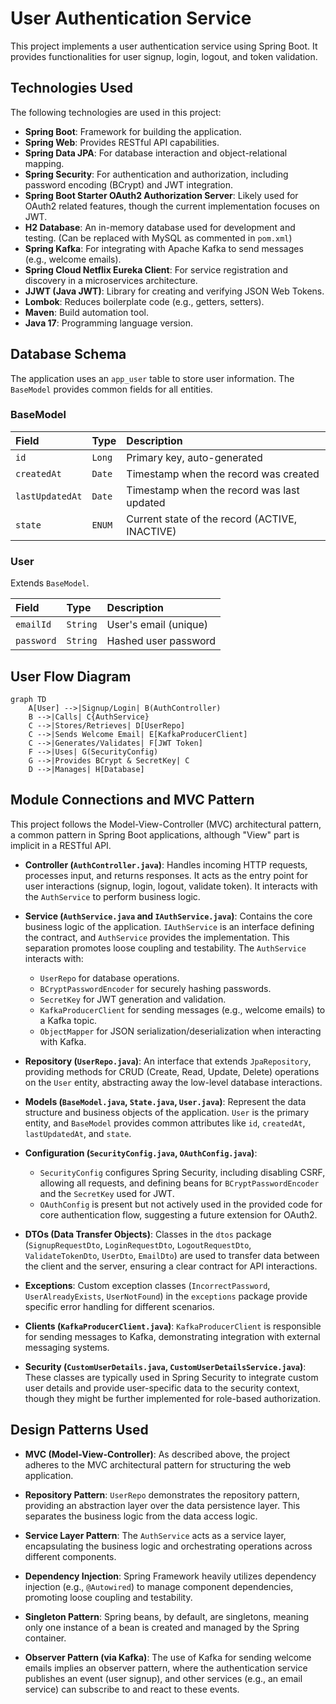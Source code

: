 # User Authentication Service

This project implements a user authentication service using Spring Boot. It provides functionalities for user signup, login, logout, and token validation.

## Technologies Used

The following technologies are used in this project:

*   **Spring Boot**: Framework for building the application.
*   **Spring Web**: Provides RESTful API capabilities.
*   **Spring Data JPA**: For database interaction and object-relational mapping.
*   **Spring Security**: For authentication and authorization, including password encoding (BCrypt) and JWT integration.
*   **Spring Boot Starter OAuth2 Authorization Server**: Likely used for OAuth2 related features, though the current implementation focuses on JWT.
*   **H2 Database**: An in-memory database used for development and testing. (Can be replaced with MySQL as commented in `pom.xml`)
*   **Spring Kafka**: For integrating with Apache Kafka to send messages (e.g., welcome emails).
*   **Spring Cloud Netflix Eureka Client**: For service registration and discovery in a microservices architecture.
*   **JJWT (Java JWT)**: Library for creating and verifying JSON Web Tokens.
*   **Lombok**: Reduces boilerplate code (e.g., getters, setters).
*   **Maven**: Build automation tool.
*   **Java 17**: Programming language version.

## Database Schema

The application uses an `app_user` table to store user information. The `BaseModel` provides common fields for all entities.

### BaseModel

| Field       | Type   | Description                               |
| :---------- | :----- | :---------------------------------------- |
| `id`        | `Long` | Primary key, auto-generated               |
| `createdAt` | `Date` | Timestamp when the record was created     |
| `lastUpdatedAt` | `Date` | Timestamp when the record was last updated |
| `state`     | `ENUM` | Current state of the record (ACTIVE, INACTIVE) |

### User

Extends `BaseModel`.

| Field       | Type     | Description             |
| :---------- | :------- | :---------------------- |
| `emailId`   | `String` | User's email (unique)   |
| `password`  | `String` | Hashed user password    |

## User Flow Diagram

```mermaid
graph TD
    A[User] -->|Signup/Login| B(AuthController)
    B -->|Calls| C{AuthService}
    C -->|Stores/Retrieves| D[UserRepo]
    C -->|Sends Welcome Email| E[KafkaProducerClient]
    C -->|Generates/Validates| F[JWT Token]
    F -->|Uses| G(SecurityConfig)
    G -->|Provides BCrypt & SecretKey| C
    D -->|Manages| H[Database]
```

## Module Connections and MVC Pattern

This project follows the Model-View-Controller (MVC) architectural pattern, a common pattern in Spring Boot applications, although "View" part is implicit in a RESTful API.

*   **Controller (`AuthController.java`)**: Handles incoming HTTP requests, processes input, and returns responses. It acts as the entry point for user interactions (signup, login, logout, validate token). It interacts with the `AuthService` to perform business logic.

*   **Service (`AuthService.java` and `IAuthService.java`)**: Contains the core business logic of the application. `IAuthService` is an interface defining the contract, and `AuthService` provides the implementation. This separation promotes loose coupling and testability. The `AuthService` interacts with:
    *   `UserRepo` for database operations.
    *   `BCryptPasswordEncoder` for securely hashing passwords.
    *   `SecretKey` for JWT generation and validation.
    *   `KafkaProducerClient` for sending messages (e.g., welcome emails) to a Kafka topic.
    *   `ObjectMapper` for JSON serialization/deserialization when interacting with Kafka.

*   **Repository (`UserRepo.java`)**: An interface that extends `JpaRepository`, providing methods for CRUD (Create, Read, Update, Delete) operations on the `User` entity, abstracting away the low-level database interactions.

*   **Models (`BaseModel.java`, `State.java`, `User.java`)**: Represent the data structure and business objects of the application. `User` is the primary entity, and `BaseModel` provides common attributes like `id`, `createdAt`, `lastUpdatedAt`, and `state`.

*   **Configuration (`SecurityConfig.java`, `OAuthConfig.java`)**:
    *   `SecurityConfig` configures Spring Security, including disabling CSRF, allowing all requests, and defining beans for `BCryptPasswordEncoder` and the `SecretKey` used for JWT.
    *   `OAuthConfig` is present but not actively used in the provided code for core authentication flow, suggesting a future extension for OAuth2.

*   **DTOs (Data Transfer Objects)**: Classes in the `dtos` package (`SignupRequestDto`, `LoginRequestDto`, `LogoutRequestDto`, `ValidateTokenDto`, `UserDto`, `EmailDto`) are used to transfer data between the client and the server, ensuring a clear contract for API interactions.

*   **Exceptions**: Custom exception classes (`IncorrectPassword`, `UserAlreadyExists`, `UserNotFound`) in the `exceptions` package provide specific error handling for different scenarios.

*   **Clients (`KafkaProducerClient.java`)**: `KafkaProducerClient` is responsible for sending messages to Kafka, demonstrating integration with external messaging systems.

*   **Security (`CustomUserDetails.java`, `CustomUserDetailsService.java`)**: These classes are typically used in Spring Security to integrate custom user details and provide user-specific data to the security context, though they might be further implemented for role-based authorization.

## Design Patterns Used

*   **MVC (Model-View-Controller)**: As described above, the project adheres to the MVC architectural pattern for structuring the web application.

*   **Repository Pattern**: `UserRepo` demonstrates the repository pattern, providing an abstraction layer over the data persistence layer. This separates the business logic from the data access logic.

*   **Service Layer Pattern**: The `AuthService` acts as a service layer, encapsulating the business logic and orchestrating operations across different components.

*   **Dependency Injection**: Spring Framework heavily utilizes dependency injection (e.g., `@Autowired`) to manage component dependencies, promoting loose coupling and testability.

*   **Singleton Pattern**: Spring beans, by default, are singletons, meaning only one instance of a bean is created and managed by the Spring container.

*   **Observer Pattern (via Kafka)**: The use of Kafka for sending welcome emails implies an observer pattern, where the authentication service publishes an event (user signup), and other services (e.g., an email service) can subscribe to and react to these events.
